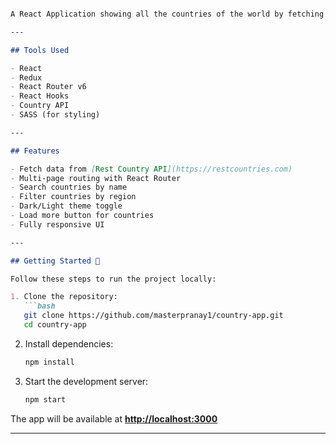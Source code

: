 
````markdown

A React Application showing all the countries of the world by fetching data from an API. 😻  

---

## Tools Used

- React  
- Redux  
- React Router v6  
- React Hooks  
- Country API  
- SASS (for styling)  

---

## Features

- Fetch data from [Rest Country API](https://restcountries.com)  
- Multi-page routing with React Router  
- Search countries by name  
- Filter countries by region  
- Dark/Light theme toggle  
- Load more button for countries  
- Fully responsive UI  

---

## Getting Started 🚀

Follow these steps to run the project locally:

1. Clone the repository:
   ```bash
   git clone https://github.com/masterpranay1/country-app.git
   cd country-app
````

2. Install dependencies:

   ```bash
   npm install
   ```

3. Start the development server:

   ```bash
   npm start
   ```

The app will be available at **[http://localhost:3000](http://localhost:3000)**

---
